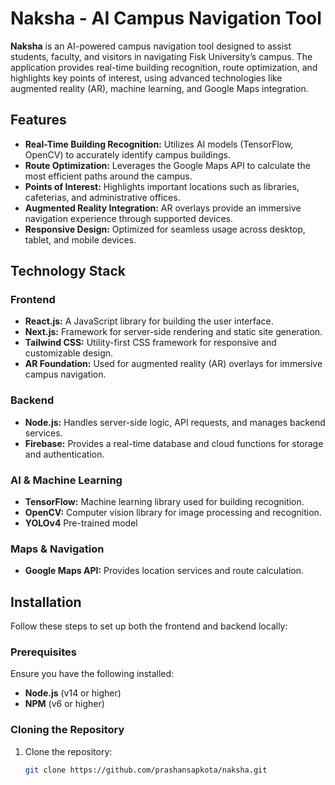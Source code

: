 # Naksha - AI Campus Navigation Tool

**Naksha** is an AI-powered campus navigation tool designed to assist students, faculty, and visitors in navigating Fisk University’s campus. The application provides real-time building recognition, route optimization, and highlights key points of interest, using advanced technologies like augmented reality (AR), machine learning, and Google Maps integration.

## Features

- **Real-Time Building Recognition:** Utilizes AI models (TensorFlow, OpenCV) to accurately identify campus buildings.
- **Route Optimization:** Leverages the Google Maps API to calculate the most efficient paths around the campus.
- **Points of Interest:** Highlights important locations such as libraries, cafeterias, and administrative offices.
- **Augmented Reality Integration:** AR overlays provide an immersive navigation experience through supported devices.
- **Responsive Design:** Optimized for seamless usage across desktop, tablet, and mobile devices.

## Technology Stack

### Frontend
- **React.js:** A JavaScript library for building the user interface.
- **Next.js:** Framework for server-side rendering and static site generation.
- **Tailwind CSS:** Utility-first CSS framework for responsive and customizable design.
- **AR Foundation:** Used for augmented reality (AR) overlays for immersive campus navigation.
  
### Backend
- **Node.js:** Handles server-side logic, API requests, and manages backend services.
- **Firebase:** Provides a real-time database and cloud functions for storage and authentication.
  
### AI & Machine Learning
- **TensorFlow:** Machine learning library used for building recognition.
- **OpenCV:** Computer vision library for image processing and recognition.
- **YOLOv4** Pre-trained model

### Maps & Navigation
- **Google Maps API:** Provides location services and route calculation.


## Installation
Follow these steps to set up both the frontend and backend locally:

### Prerequisites
Ensure you have the following installed:
- **Node.js** (v14 or higher)
- **NPM** (v6 or higher)

### Cloning the Repository

1. Clone the repository:
   ```bash
   git clone https://github.com/prashansapkota/naksha.git

